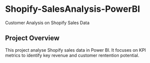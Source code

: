 # Shopify-SalesAnalysis-PowerBI
Customer Analysis on Shopify Sales Data



## Project Overview

This project analyse Shopify sales data in Power BI. It focuses on KPI metrics to identify key revenue and customer rentention potential.


